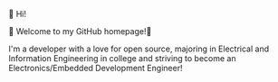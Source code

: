👋 Hi!

🎉 Welcome to my GitHub homepage!🎉

I'm a developer with a love for open source, majoring in Electrical and Information Engineering in college and striving to become an Electronics/Embedded Development Engineer!
